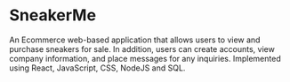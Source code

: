 # SneakerMe
An Ecommerce web-based application that allows users to view and purchase sneakers for sale. In addition, users can create accounts, view company information, and place messages for any inquiries. Implemented using React, JavaScript, CSS, NodeJS and SQL.
